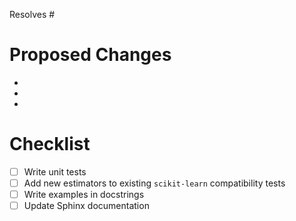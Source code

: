 Resolves #

# Proposed Changes

-
-
-

# Checklist

- [ ] Write unit tests
- [ ] Add new estimators to existing `scikit-learn` compatibility tests
- [ ] Write examples in docstrings
- [ ] Update Sphinx documentation
